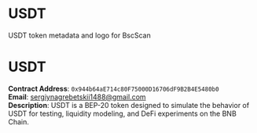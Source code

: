 # USDT
USDT token metadata and logo for BscScan
# USDT

**Contract Address**: `0x944b64aE714c80F75000D16706dF9B2B4E5480b0`  
**Email**: sergiynagrebetskii1488@gmail.com  
**Description**: USDT is a BEP-20 token designed to simulate the behavior of USDT for testing, liquidity modeling, and DeFi experiments on the BNB Chain.
